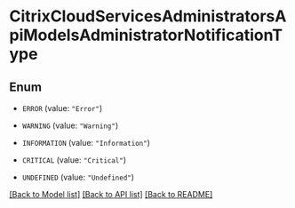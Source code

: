 # CitrixCloudServicesAdministratorsApiModelsAdministratorNotificationType

## Enum


* `ERROR` (value: `"Error"`)

* `WARNING` (value: `"Warning"`)

* `INFORMATION` (value: `"Information"`)

* `CRITICAL` (value: `"Critical"`)

* `UNDEFINED` (value: `"Undefined"`)


[[Back to Model list]](../README.md#documentation-for-models) [[Back to API list]](../README.md#documentation-for-api-endpoints) [[Back to README]](../README.md)


